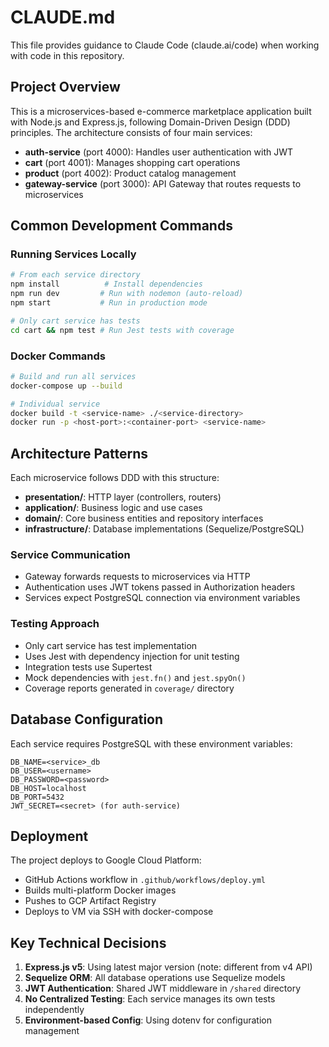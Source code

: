 # CLAUDE.md

This file provides guidance to Claude Code (claude.ai/code) when working with code in this repository.

## Project Overview

This is a microservices-based e-commerce marketplace application built with Node.js and Express.js, following Domain-Driven Design (DDD) principles. The architecture consists of four main services:

- **auth-service** (port 4000): Handles user authentication with JWT
- **cart** (port 4001): Manages shopping cart operations
- **product** (port 4002): Product catalog management
- **gateway-service** (port 3000): API Gateway that routes requests to microservices

## Common Development Commands

### Running Services Locally
```bash
# From each service directory
npm install          # Install dependencies
npm run dev         # Run with nodemon (auto-reload)
npm start           # Run in production mode

# Only cart service has tests
cd cart && npm test # Run Jest tests with coverage
```

### Docker Commands
```bash
# Build and run all services
docker-compose up --build

# Individual service
docker build -t <service-name> ./<service-directory>
docker run -p <host-port>:<container-port> <service-name>
```

## Architecture Patterns

Each microservice follows DDD with this structure:
- **presentation/**: HTTP layer (controllers, routers)
- **application/**: Business logic and use cases
- **domain/**: Core business entities and repository interfaces
- **infrastructure/**: Database implementations (Sequelize/PostgreSQL)

### Service Communication
- Gateway forwards requests to microservices via HTTP
- Authentication uses JWT tokens passed in Authorization headers
- Services expect PostgreSQL connection via environment variables

### Testing Approach
- Only cart service has test implementation
- Uses Jest with dependency injection for unit testing
- Integration tests use Supertest
- Mock dependencies with `jest.fn()` and `jest.spyOn()`
- Coverage reports generated in `coverage/` directory

## Database Configuration

Each service requires PostgreSQL with these environment variables:
```
DB_NAME=<service>_db
DB_USER=<username>
DB_PASSWORD=<password>
DB_HOST=localhost
DB_PORT=5432
JWT_SECRET=<secret> (for auth-service)
```

## Deployment

The project deploys to Google Cloud Platform:
- GitHub Actions workflow in `.github/workflows/deploy.yml`
- Builds multi-platform Docker images
- Pushes to GCP Artifact Registry
- Deploys to VM via SSH with docker-compose

## Key Technical Decisions

1. **Express.js v5**: Using latest major version (note: different from v4 API)
2. **Sequelize ORM**: All database operations use Sequelize models
3. **JWT Authentication**: Shared JWT middleware in `/shared` directory
4. **No Centralized Testing**: Each service manages its own tests independently
5. **Environment-based Config**: Using dotenv for configuration management